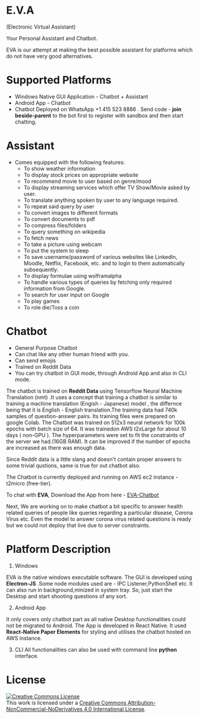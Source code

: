 # E.V.A 
(Electronic Virtual Assistant)

Your Personal Assistant and Chatbot.

EVA is our attempt at making the best possible assistant for platforms which do not have very good alternatives.

# Supported Platforms 
  - Windows Native GUI Application - Chatbot + Assistant 
  - Android App - Chatbot
  - Chatbot Deployed on WhatsApp  +1 415 523 8886 . Send code - **join beside-parent** to the bot first to register with sandbox and then start chatting.
  
# Assistant
 - Comes equipped with the following features:
    * To show weather information
    * To display stock prices on appropriate website
    * To recommend movie to user based on genre/mood
    * To display streaming services which offer TV Show/Movie asked by user.
    * To translate anything spoken by user to any language required.
    * To repeat said query by user
    * To convert images to different formats
    * To convert documents to pdf 
    * To compress files/folders
    * To query something on wikipedia
    * To fetch news
    * To take a picture using webcam
    * To put the system to sleep
    * To save username/password of various websites like LinkedIn, Moodle, Netflix, Facebook, etc. and to login to them automatically subsequently.
    * To display formulae using wolframalpha
    * To handle various types of queries by fetching only required information from Google.
    * To search for user input on Google
    * To play games
    * To role die/Toss a coin

# Chatbot
 - General Purpose Chatbot
 - Can chat like any other human friend with you.
 - Can send emojis 
 - Trained on Reddit Data
 - You can try chatbot in GUI mode, through Android App and also in CLI mode.
 
 
The chatbot is trained on **Reddit Data** using Tensorflow Neural Machine Translation (nmt) .It uses a concept that training a chatbot is similar to training a machine translation (Engish - Japanese) model , the differnce being that it is English - English translation.The training data had 740k samples of question-answer pairs. Its training files were prepared on google Colab. The Chatbot was trained on 512x3 neural network for 100k epochs with batch size of 64. It was trainedon AWS t2xLarge for about 10 days ( non-GPU ). The hyperparameters were set to fit the constraints of the server we had.(16GB RAM). It can be improved if the number of epochs are increased as there was enough data.

Since Reddit data is a little slang and doesn't contain proper answers to some trivial qustions, same is true for out chatbot also.

The Chatbot is currently deployed and running on AWS ec2 instance - t2micro (free-tier).

To chat with **EVA**, Download the App from here - [EVA-Chatbot
](https://drive.google.com/file/d/1texcg1mpMae6LmStEbK8IwDS_M1rKGXo/view?usp=drive_open)


Next, We are working on to make chatbot a bit specific to answer health related queries of people like queries regarding a particular disease, Corona Virus etc. Even the model to answer corona virus related questions is ready but we could not deploy that live due to server constraints.


# Platform Description

1. Windows

EVA is the native windows executable software. The GUI is developed using **Electron-JS** .Some node modules used are - IPC Listener,PythonShell etc. It can also run in background,minized in system tray. So, just start the Desktop and start shooting questions of any sort.

2. Android App

It only covers only chatbot part as all native Desktop functionalities could not be migrated to Android. The App is developed  in React Native. It used **React-Native Paper Elements** for styling and utilises the chatbot hosted on AWS instance.

3. CLI
  All functionalities can  also be used with command line **python** interface.


# License

<a rel="license" href="http://creativecommons.org/licenses/by-nc-nd/4.0/"><img alt="Creative Commons License" style="border-width:0" src="https://i.creativecommons.org/l/by-nc-nd/4.0/88x31.png" /></a><br />This work is licensed under a <a rel="license" href="http://creativecommons.org/licenses/by-nc-nd/4.0/">Creative Commons Attribution-NonCommercial-NoDerivatives 4.0 International License</a>.
 





